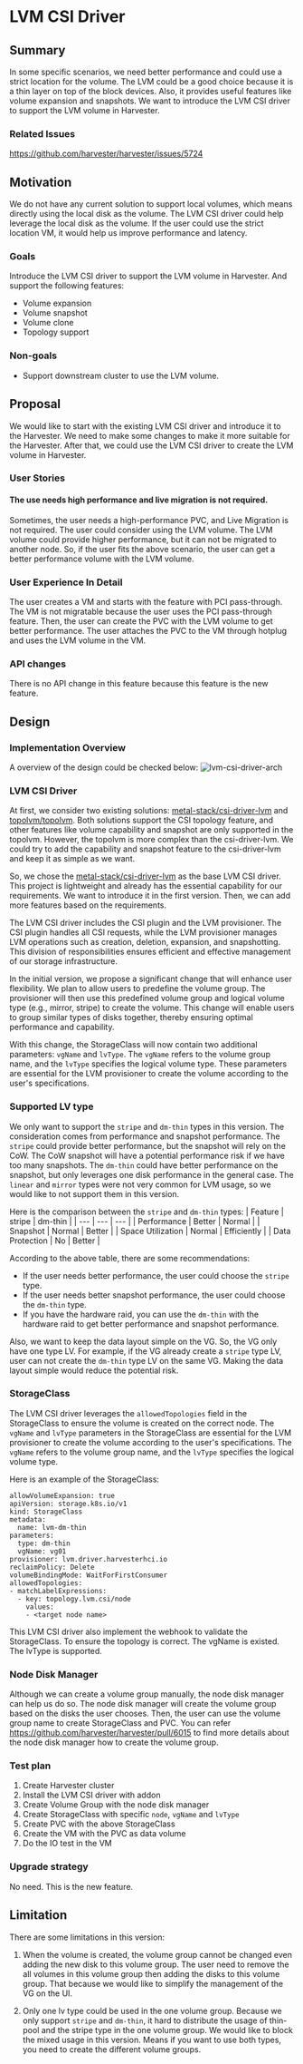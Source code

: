 # LVM CSI Driver

## Summary

In some specific scenarios, we need better performance and could use a strict location for the volume. The LVM could be a good choice because it is a thin layer on top of the block devices. Also, it provides useful features like volume expansion and snapshots. We want to introduce the LVM CSI driver to support the LVM volume in Harvester. 

### Related Issues

https://github.com/harvester/harvester/issues/5724

## Motivation

We do not have any current solution to support local volumes, which means directly using the local disk as the volume. The LVM CSI driver could help leverage the local disk as the volume. If the user could use the strict location VM, it would help us improve performance and latency.

### Goals

Introduce the LVM CSI driver to support the LVM volume in Harvester.
And support the following features:
  - Volume expansion
  - Volume snapshot
  - Volume clone
  - Topology support

### Non-goals

- Support downstream cluster to use the LVM volume.

## Proposal

We would like to start with the existing LVM CSI driver and introduce it to the Harvester. We need to make some changes to make it more suitable for the Harvester. After that, we could use the LVM CSI driver to create the LVM volume in Harvester.

### User Stories

#### The use needs high performance and live migration is not required.
Sometimes, the user needs a high-performance PVC, and Live Migration is not required. The user could consider using the LVM volume. The LVM volume could provide higher performance, but it can not be migrated to another node. So, if the user fits the above scenario, the user can get a better performance volume with the LVM volume.

### User Experience In Detail

The user creates a VM and starts with the feature with PCI pass-through. The VM is not migratable because the user uses the PCI pass-through feature. Then, the user can create the PVC with the LVM volume to get better performance. The user attaches the PVC to the VM through hotplug and uses the LVM volume in the VM.

### API changes

There is no API change in this feature because this feature is the new feature.

## Design

### Implementation Overview

A overview of the design could be checked below:
![lvm-csi-driver-arch](20240604-lvm-csi-driver/lvm-csi-driver-arch.png)

### LVM CSI Driver
At first, we consider two existing solutions: [metal-stack/csi-driver-lvm](https://github.com/metal-stack/csi-driver-lvm) and [topolvm/topolvm](https://github.com/topolvm/topolvm). Both solutions support the CSI topology feature, and other features like volume capability and snapshot are only supported in the topolvm. However, the topolvm is more complex than the csi-driver-lvm. We could try to add the capability and snapshot feature to the csi-driver-lvm and keep it as simple as we want.

So, we chose the [metal-stack/csi-driver-lvm](https://github.com/metal-stack/csi-driver-lvm) as the base LVM CSI driver. This project is lightweight and already has the essential capability for our requirements. We want to introduce it in the first version. Then, we can add more features based on the requirements.

The LVM CSI driver includes the CSI plugin and the LVM provisioner. The CSI plugin handles all CSI requests, while the LVM provisioner manages LVM operations such as creation, deletion, expansion, and snapshotting. This division of responsibilities ensures efficient and effective management of our storage infrastructure.

In the initial version, we propose a significant change that will enhance user flexibility. We plan to allow users to predefine the volume group. The provisioner will then use this predefined volume group and logical volume type (e.g., mirror, stripe) to create the volume. This change will enable users to group similar types of disks together, thereby ensuring optimal performance and capability.

With this change, the StorageClass will now contain two additional parameters: `vgName` and `lvType`. The `vgName` refers to the volume group name, and the `lvType` specifies the logical volume type. These parameters are essential for the LVM provisioner to create the volume according to the user's specifications.

### Supported LV type
We only want to support the `stripe` and `dm-thin` types in this version. The consideration comes from performance and snapshot performance. The `stripe` could provide better performance, but the snapshot will rely on the CoW. The CoW snapshot will have a potential performance risk if we have too many snapshots. The `dm-thin` could have better performance on the snapshot, but only leverages one disk performance in the general case. The `linear` and `mirror` types were not very common for LVM usage, so we would like to not support them in this version.

Here is the comparison between the `stripe` and `dm-thin` types:
| Feature | stripe | dm-thin |
| --- | --- | --- |
| Performance | Better | Normal |
| Snapshot | Normal | Better |
| Space Utilization | Normal | Efficiently |
| Data Protection | No | Better |

According to the above table, there are some recommendations:
- If the user needs better performance, the user could choose the `stripe` type.
- If the user needs better snapshot performance, the user could choose the `dm-thin` type.
- If you have the hardware raid, you can use the `dm-thin` with the hardware raid to get better performance and snapshot performance.

Also, we want to keep the data layout simple on the VG. So, the VG only have one type LV. For example, if the VG already create a `stripe` type LV, user can not create the `dm-thin` type LV on the same VG. Making the data layout simple would reduce the potential risk.


### StorageClass

The LVM CSI driver leverages the `allowedTopologies` field in the StorageClass to ensure the volume is created on the correct node. The `vgName` and `lvType` parameters in the StorageClass are essential for the LVM provisioner to create the volume according to the user's specifications. The `vgName` refers to the volume group name, and the `lvType` specifies the logical volume type.

Here is an example of the StorageClass:
```
allowVolumeExpansion: true
apiVersion: storage.k8s.io/v1
kind: StorageClass
metadata:
  name: lvm-dm-thin
parameters:
  type: dm-thin
  vgName: vg01
provisioner: lvm.driver.harvesterhci.io
reclaimPolicy: Delete
volumeBindingMode: WaitForFirstConsumer
allowedTopologies:
- matchLabelExpressions:
  - key: topology.lvm.csi/node
    values:
    - <target node name>
```

This LVM CSI driver also implement the webhook to validate the StorageClass. To ensure the topology is correct. The vgName is existed. The lvType is supported.

### Node Disk Manager
Although we can create a volume group manually, the node disk manager can help us do so. The node disk manager will create the volume group based on the disks the user chooses. Then, the user can use the volume group name to create StorageClass and PVC. You can refer https://github.com/harvester/harvester/pull/6015 to find more details about the node disk manager how to create the volume group.

### Test plan

1. Create Harvester cluster
2. Install the LVM CSI driver with addon
3. Create Volume Group with the node disk manager
4. Create StorageClass with specific `node`, `vgName` and `lvType`
5. Create PVC with the above StorageClass
6. Create the VM with the PVC as data volume
7. Do the IO test in the VM

### Upgrade strategy

No need. This is the new feature.

## Limitation

There are some limitations in this version:

1. When the volume is created, the volume group cannot be changed even adding the new disk to this volume group. The user need to remove the all volumes in this volume group then adding the disks to this volume group. That because we would like to simplify the management of the VG on the UI.

2. Only one lv type could be used in the one volume group. Because we only support `stripe` and `dm-thin`, it hard to distribute the usage of thin-pool and the stripe type in the one volume group. We would like to block the mixed usage in this version. Means if you want to use both types, you need to create the different volume groups.